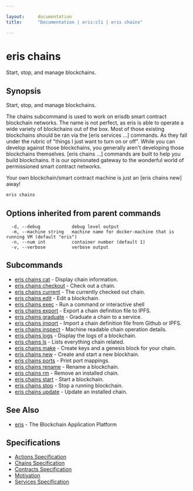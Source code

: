 ```yaml
---

layout:     documentation
title:      "Documentation | eris:cli | eris chains"

---
```


# eris chains

Start, stop, and manage blockchains.

## Synopsis

Start, stop, and manage blockchains.

The chains subcommand is used to work on erisdb smart contract
blockchain networks. The name is not perfect, as eris is able
to operate a wide variety of blockchains out of the box. Most
of those existing blockchains should be ran via the [eris services ...]
commands. As they fall under the rubric of "things I just want
to turn on or off". While you can develop against those
blockchains, you generally aren't developing those blockchains
themselves. [eris chains ...] commands are built to help you build
blockchains. It is our opinionated gateway to the wonderful world
of permissioned smart contract networks.

Your own blockchain/smart contract machine is just an [eris chains new]
away!

```bash
eris chains
```

## Options inherited from parent commands

```
  -d, --debug            debug level output
  -m, --machine string   machine name for docker-machine that is running VM (default "eris")
  -n, --num int          container number (default 1)
  -v, --verbose          verbose output
```

## Subcommands

* [eris chains cat](https://docs.erisindustries.com/documentation/eris-cli/0.11.0/eris_chains_cat/)	 - Display chain information.
* [eris chains checkout](https://docs.erisindustries.com/documentation/eris-cli/0.11.0/eris_chains_checkout/)	 - Check out a chain.
* [eris chains current](https://docs.erisindustries.com/documentation/eris-cli/0.11.0/eris_chains_current/)	 - The currently checked out chain.
* [eris chains edit](https://docs.erisindustries.com/documentation/eris-cli/0.11.0/eris_chains_edit/)	 - Edit a blockchain.
* [eris chains exec](https://docs.erisindustries.com/documentation/eris-cli/0.11.0/eris_chains_exec/)	 - Run a command or interactive shell
* [eris chains export](https://docs.erisindustries.com/documentation/eris-cli/0.11.0/eris_chains_export/)	 - Export a chain definition file to IPFS.
* [eris chains graduate](https://docs.erisindustries.com/documentation/eris-cli/0.11.0/eris_chains_graduate/)	 - Graduate a chain to a service.
* [eris chains import](https://docs.erisindustries.com/documentation/eris-cli/0.11.0/eris_chains_import/)	 - Import a chain definition file from Github or IPFS.
* [eris chains inspect](https://docs.erisindustries.com/documentation/eris-cli/0.11.0/eris_chains_inspect/)	 - Machine readable chain operation details.
* [eris chains logs](https://docs.erisindustries.com/documentation/eris-cli/0.11.0/eris_chains_logs/)	 - Display the logs of a blockchain.
* [eris chains ls](https://docs.erisindustries.com/documentation/eris-cli/0.11.0/eris_chains_ls/)	 - Lists everything chain related.
* [eris chains make](https://docs.erisindustries.com/documentation/eris-cli/0.11.0/eris_chains_make/)	 - Create keys and a genesis block for your chain.
* [eris chains new](https://docs.erisindustries.com/documentation/eris-cli/0.11.0/eris_chains_new/)	 - Create and start a new blockhain.
* [eris chains ports](https://docs.erisindustries.com/documentation/eris-cli/0.11.0/eris_chains_ports/)	 - Print port mappings.
* [eris chains rename](https://docs.erisindustries.com/documentation/eris-cli/0.11.0/eris_chains_rename/)	 - Rename a blockchain.
* [eris chains rm](https://docs.erisindustries.com/documentation/eris-cli/0.11.0/eris_chains_rm/)	 - Remove an installed chain.
* [eris chains start](https://docs.erisindustries.com/documentation/eris-cli/0.11.0/eris_chains_start/)	 - Start a blockchain.
* [eris chains stop](https://docs.erisindustries.com/documentation/eris-cli/0.11.0/eris_chains_stop/)	 - Stop a running blockchain.
* [eris chains update](https://docs.erisindustries.com/documentation/eris-cli/0.11.0/eris_chains_update/)	 - Update an installed chain.

## See Also

* [eris](https://docs.erisindustries.com/documentation/eris-cli/0.11.0/eris/)	 - The Blockchain Application Platform

## Specifications

* [Actions Specification](https://docs.erisindustries.com/documentation/eris-cli/0.11.0/actions_specification/)
* [Chains Specification](https://docs.erisindustries.com/documentation/eris-cli/0.11.0/chains_specification/)
* [Contracts Specification](https://docs.erisindustries.com/documentation/eris-cli/0.11.0/contracts_specification/)
* [Motivation](https://docs.erisindustries.com/documentation/eris-cli/0.11.0/motivation/)
* [Services Specification](https://docs.erisindustries.com/documentation/eris-cli/0.11.0/services_specification/)

